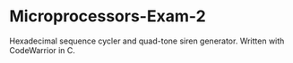 # Microprocessors-Exam-2
Hexadecimal sequence cycler and quad-tone siren generator.  Written with CodeWarrior in C.
